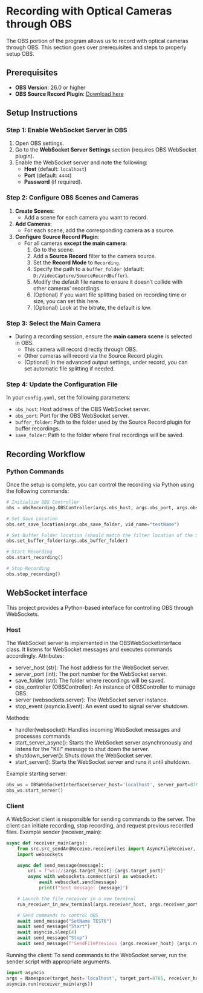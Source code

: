 # Recording with Optical Cameras through OBS
The OBS portion of the program allows us to record with optical cameras through OBS. This section goes over prerequisites and steps to properly setup OBS.

## Prerequisites
- **OBS Version**: 26.0 or higher
- **OBS Source Record Plugin**: [Download here](https://obsproject.com/forum/resources/source-record.1285/)

## Setup Instructions

### Step 1: Enable WebSocket Server in OBS
1. Open OBS settings.
2. Go to the **WebSocket Server Settings** section (requires OBS WebSocket plugin).
3. Enable the WebSocket server and note the following:
   - **Host** (default: `localhost`)
   - **Port** (default: `4444`)
   - **Password** (if required).


### Step 2: Configure OBS Scenes and Cameras
1. **Create Scenes**:
   - Add a scene for each camera you want to record.
2. **Add Cameras**:
   - For each scene, add the corresponding camera as a source.
3. **Configure Source Record Plugin**:
   - For all cameras **except the main camera**:
     1. Go to the scene.
     2. Add a **Source Record** filter to the camera source.
     3. Set the **Record Mode** to `Recording`.
     4. Specify the path to a `buffer_folder` (default: `D:/VideoCapture/SourceRecordBuffer`).
     5. Modify the default file name to ensure it doesn’t collide with other cameras' recordings.
     6. (Optional) If you want file splitting based on recording time or size, you can set this here.
     7. (Optional) Look at the bitrate, the default is low.


### Step 3: Select the Main Camera
- During a recording session, ensure the **main camera scene** is selected in OBS. 
  - This camera will record directly through OBS.
  - Other cameras will record via the Source Record plugin.
  - (Optional) In the advanced output settings, under record, you can set automatic file splitting if needed.


### Step 4: Update the Configuration File
In your `config.yaml`, set the following parameters:
- `obs_host`: Host address of the OBS WebSocket server.
- `obs_port`: Port for the OBS WebSocket server.
- `buffer_folder`: Path to the folder used by the Source Record plugin for buffer recordings.
- `save_folder`: Path to the folder where final recordings will be saved.


## Recording Workflow

### Python Commands
Once the setup is complete, you can control the recording via Python using the following commands:

```python
# Initialize OBS Controller
obs = obsRecording.OBSController(args.obs_host, args.obs_port, args.obs_password, popUp=popUp.PopUp())

# Set Save Location
obs.set_save_location(args.obs_save_folder, vid_name="testName")

# Set Buffer Folder location (should match the filter location of the Source Record plugin)
obs.set_buffer_folder(args.obs_buffer_folder)

# Start Recording
obs.start_recording()

# Stop Recording
obs.stop_recording()
```

## WebSocket interface
This project provides a Python-based interface for controlling OBS through WebSockets.

### Host
The WebSocket server is implemented in the OBSWebSocketInterface class. It listens for WebSocket messages and executes commands accordingly.
Attributes:
- server_host (str): The host address for the WebSocket server.
- server_port (int): The port number for the WebSocket server.
- save_folder (str): The folder where recordings will be saved.
- obs_controller (OBSController): An instance of OBSController to manage OBS.
- server (websockets.server): The WebSocket server instance.
- stop_event (asyncio.Event): An event used to signal server shutdown.

Methods:
- handler(websocket): Handles incoming WebSocket messages and processes commands.
- start_server_async(): Starts the WebSocket server asynchronously and listens for the "Kill" message to shut down the server.
- shutdown_server(): Shuts down the WebSocket server.
- start_server(): Starts the WebSocket server and runs it until shutdown.

Example starting server:
```python
obs_ws = OBSWebSocketInterface(server_host='localhost', server_port=8765, save_folder='/path/to/save')
obs_ws.start_server()
```

### Client
A WebSocket client is responsible for sending commands to the server. The client can initiate recording, stop recording, and request previous recorded files.
Example sender (receiver_main):
```python
async def receiver_main(args):
    from src.src_sendAndReceive.receiveFiles import AsyncFileReceiver, run_receiver_in_new_terminal
    import websockets

    async def send_message(message):
        uri = f"ws://{args.target_host}:{args.target_port}"
        async with websockets.connect(uri) as websocket:
            await websocket.send(message)
            print(f"Sent message: {message}")

    # Launch the file receiver in a new terminal
    run_receiver_in_new_terminal(args.receiver_host, args.receiver_port, args.save_folder, args.receiver_script_path, args.python_path)

    # Send commands to control OBS
    await send_message("SetName TEST6")
    await send_message("Start")
    await asyncio.sleep(4)
    await send_message("Stop")
    await send_message(f"SendFilePrevious {args.receiver_host} {args.receiver_port}")
```

Running the client:
To send commands to the WebSocket server, run the sender script with appropriate arguments.
```python
import asyncio
args = Namespace(target_host='localhost', target_port=8765, receiver_host='remote_host', receiver_port=9000, save_folder='/path/to/save', receiver_script_path='/path/to/script.py', python_path='python3')
asyncio.run(receiver_main(args))
```

